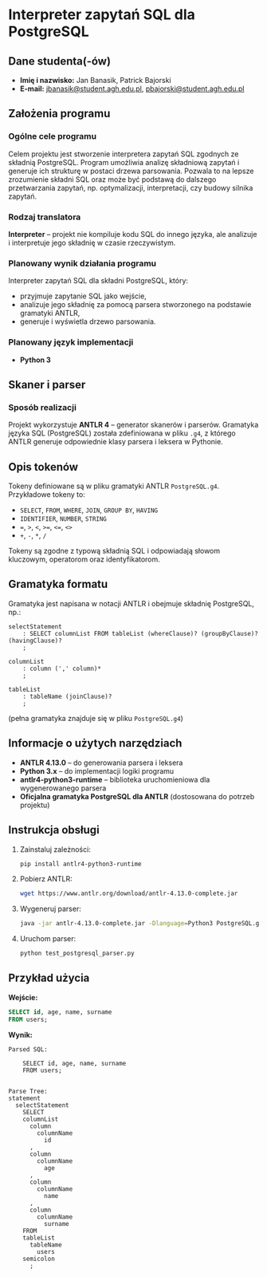 # Interpreter zapytań SQL dla PostgreSQL

## Dane studenta(-ów)

- **Imię i nazwisko:** Jan Banasik, Patrick Bajorski  
- **E-mail:** jbanasik@student.agh.edu.pl, pbajorski@student.agh.edu.pl 

## Założenia programu

### Ogólne cele programu

Celem projektu jest stworzenie interpretera zapytań SQL zgodnych ze składnią PostgreSQL. Program umożliwia analizę składniową zapytań i generuje ich strukturę w postaci drzewa parsowania. Pozwala to na lepsze zrozumienie składni SQL oraz może być podstawą do dalszego przetwarzania zapytań, np. optymalizacji, interpretacji, czy budowy silnika zapytań.

### Rodzaj translatora

**Interpreter** – projekt nie kompiluje kodu SQL do innego języka, ale analizuje i interpretuje jego składnię w czasie rzeczywistym.

### Planowany wynik działania programu

Interpreter zapytań SQL dla składni PostgreSQL, który:

- przyjmuje zapytanie SQL jako wejście,
- analizuje jego składnię za pomocą parsera stworzonego na podstawie gramatyki ANTLR,
- generuje i wyświetla drzewo parsowania.

### Planowany język implementacji

- **Python 3**

## Skaner i parser

### Sposób realizacji

Projekt wykorzystuje **ANTLR 4** – generator skanerów i parserów. Gramatyka języka SQL (PostgreSQL) została zdefiniowana w pliku `.g4`, z którego ANTLR generuje odpowiednie klasy parsera i leksera w Pythonie.

## Opis tokenów

Tokeny definiowane są w pliku gramatyki ANTLR `PostgreSQL.g4`. Przykładowe tokeny to:

- `SELECT`, `FROM`, `WHERE`, `JOIN`, `GROUP BY`, `HAVING`
- `IDENTIFIER`, `NUMBER`, `STRING`
- `=`, `>`, `<`, `>=`, `<=`, `<>`
- `+`, `-`, `*`, `/`

Tokeny są zgodne z typową składnią SQL i odpowiadają słowom kluczowym, operatorom oraz identyfikatorom.

## Gramatyka formatu

Gramatyka jest napisana w notacji ANTLR i obejmuje składnię PostgreSQL, np.:

```antlr
selectStatement
    : SELECT columnList FROM tableList (whereClause)? (groupByClause)? (havingClause)?
    ;

columnList
    : column (',' column)*
    ;

tableList
    : tableName (joinClause)?
    ;
```

(pełna gramatyka znajduje się w pliku `PostgreSQL.g4`)

## Informacje o użytych narzędziach

- **ANTLR 4.13.0** – do generowania parsera i leksera
- **Python 3.x** – do implementacji logiki programu
- **antlr4-python3-runtime** – biblioteka uruchomieniowa dla wygenerowanego parsera
- **Oficjalna gramatyka PostgreSQL dla ANTLR** (dostosowana do potrzeb projektu)

## Instrukcja obsługi

1. Zainstaluj zależności:
   ```bash
   pip install antlr4-python3-runtime
   ```

2. Pobierz ANTLR:
   ```bash
   wget https://www.antlr.org/download/antlr-4.13.0-complete.jar
   ```

3. Wygeneruj parser:
   ```bash
   java -jar antlr-4.13.0-complete.jar -Dlanguage=Python3 PostgreSQL.g4
   ```

4. Uruchom parser:
   ```bash
   python test_postgresql_parser.py
   ```

## Przykład użycia

**Wejście:**

```sql
SELECT id, age, name, surname
FROM users;
```

**Wynik:**

```
Parsed SQL:

    SELECT id, age, name, surname
    FROM users;
    

Parse Tree:
statement
  selectStatement
    SELECT
    columnList
      column
        columnName
          id
      ,
      column
        columnName
          age
      ,
      column
        columnName
          name
      ,
      column
        columnName
          surname
    FROM
    tableList
      tableName
        users
    semicolon
      ;
```
